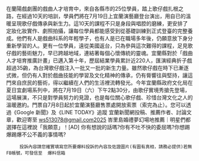在蘭陽戲劇團的戲曲人才培育中，來自各縣市的25位學員，踏上歌仔戲扎根之路，在經過10天的培訓，學員們將在7月19日上宜蘭演藝廳登台演出，用自已的溫暖呈現歌仔戲傳承與新生力。這10天的課程不只是身段與唱腔的磨練，更安排了定妝化妝實作、劇照拍攝，讓每位學員都能感受到從基礎訓練到正式登臺的完整養成。他們有人是戲曲科系的年輕學子，也有人是已在職場多年後，仍願意放下身分重新學習的人。更有一位學員，遠從美國返台，只為參與這次難得的課程，足見歌仔戲的藝術魅力，早已跨越地域，連結著每個心懷傳統的靈魂。宜蘭縣對於「戲曲人才培育推廣計畫」已邁入第十年，歷屆結業學員累計近220人，匯演經典折子戲超過35齣，為台灣歌仔戲注入一批又一批的新生力量。雖然歌仔戲在時下已漸逐式微，但仍有人對於戲曲技能的學習及文化精神的傳承，仍有脣響往與堅持，讓這門來自庶民的藝術，得以繼續在人們的生活裡流轉發光。今年宜蘭縣政府文化局在夏日宜劇場系列中，將在7月19日（六）下午2點30分，由歌仔實境秀搶先登場，這場展演，不只是對學員努力的見證，也是每位關心歌仔戲、珍惜台灣文化之人的溫暖邀約。門票自7月8日起於宜蘭演藝廳售票處開放索票（索完為止）。您可以透過《Google 新聞》及《LINE TODAY》追蹤 宜蘭新聞網投稿、推薦作者、討論文章，歡迎寄至 ws513078@gmail.com2025 峇里島婚禮夢幻場地推薦｜明星們都選擇在這裡說「我願意」！[AD]
			你有想說的話嗎?你有不吐不快的委屈嗎?你想踢爆踢爆不公不義的事情嗎?
		
		 投訴內容請您確實填寫您所要爆料投訴的內容及佐證圖片(有圖有真相，請務必提供)若無FB帳號，可發信至	爆料信箱
